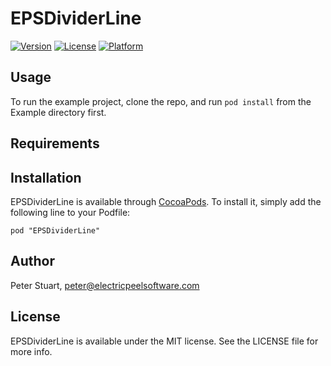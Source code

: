 # EPSDividerLine

[![Version](https://img.shields.io/cocoapods/v/EPSDividerLine.svg?style=flat)](http://cocoadocs.org/docsets/EPSDividerLine)
[![License](https://img.shields.io/cocoapods/l/EPSDividerLine.svg?style=flat)](http://cocoadocs.org/docsets/EPSDividerLine)
[![Platform](https://img.shields.io/cocoapods/p/EPSDividerLine.svg?style=flat)](http://cocoadocs.org/docsets/EPSDividerLine)

## Usage

To run the example project, clone the repo, and run `pod install` from the Example directory first.

## Requirements

## Installation

EPSDividerLine is available through [CocoaPods](http://cocoapods.org). To install
it, simply add the following line to your Podfile:

    pod "EPSDividerLine"

## Author

Peter Stuart, peter@electricpeelsoftware.com

## License

EPSDividerLine is available under the MIT license. See the LICENSE file for more info.

